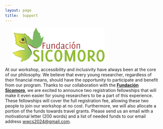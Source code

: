 ```yaml
---
layout: page
title:  Support
---
```


&nbsp; &nbsp; &nbsp;
<img href="https://www.fundacionsicomoro.org/" src="/assets/image24/sicomoro.png" width="60%"/>

At our workshop, accessibility and inclusivity have always been at the core of our philosophy. We believe that every young researcher, regardless of their financial means, should have the opportunity to participate and benefit from our program. Thanks to our collaboration with the [**Fundación Sicomoro**](https://www.fundacionsicomoro.org/), we are excited to announce two registration fellowships that will make it even easier for young researchers to be a part of this experience. These fellowships will cover the full registration fee, allowing these two people to join our workshop at no cost. Furthermore, we will also allocate a portion of the funds towards travel grants. Please send us an email with a motivational letter (200 words) and a list of needed funds to our email address [wwcs2024@gmail.com](mailto:wwcs2024@gmail.com).